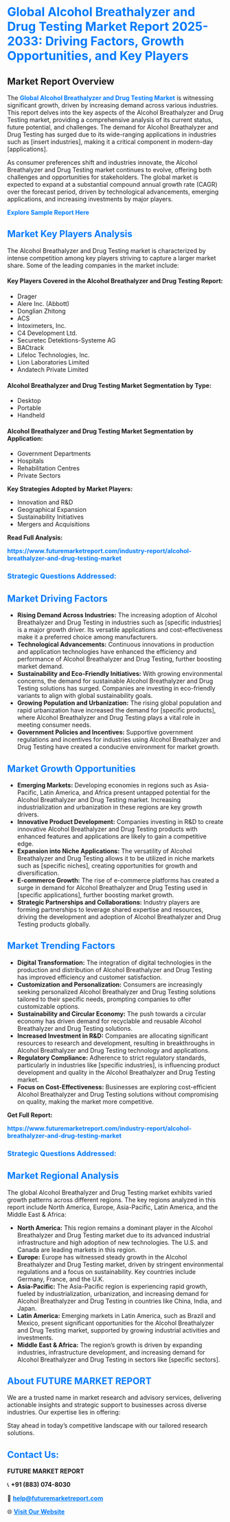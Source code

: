 <h1 style="color: #007BFF;">Global Alcohol Breathalyzer and Drug Testing Market Report 2025-2033: Driving Factors, Growth Opportunities, and Key Players</h1>

<section id="overview">
<h2>Market Report Overview</h2>
<p>The <a href="https://www.futuremarketreport.com/industry-report/alcohol-breathalyzer-and-drug-testing-market" style="color: #007BFF; text-decoration: none;"><strong>Global Alcohol Breathalyzer and Drug Testing Market</strong></a> is witnessing significant growth, driven by increasing demand across various industries. This report delves into the key aspects of the Alcohol Breathalyzer and Drug Testing market, providing a comprehensive analysis of its current status, future potential, and challenges. The demand for Alcohol Breathalyzer and Drug Testing has surged due to its wide-ranging applications in industries such as [insert industries], making it a critical component in modern-day [applications].</p>
<p>As consumer preferences shift and industries innovate, the Alcohol Breathalyzer and Drug Testing market continues to evolve, offering both challenges and opportunities for stakeholders. The global market is expected to expand at a substantial compound annual growth rate (CAGR) over the forecast period, driven by technological advancements, emerging applications, and increasing investments by major players.</p>
</section>

<section id="overview">
<p><a href="https://www.futuremarketreport.com/request-sample/reportId=26880" style="color: #007BFF; text-decoration: none;"><strong>Explore Sample Report Here</strong></a></p>
</section>

<section id="key-players">
<h2 style="color: #007BFF;">Market Key Players Analysis</h2>
<p>The Alcohol Breathalyzer and Drug Testing market is characterized by intense competition among key players striving to capture a larger market share. Some of the leading companies in the market include:</p>
<h4>Key Players Covered in the Alcohol Breathalyzer and Drug Testing Report:</h4>
<ul><li>Drager</li><li>Alere Inc. (Abbott)</li><li>Donglian Zhitong</li><li>ACS</li><li>Intoximeters, Inc.</li><li>C4 Development Ltd.</li><li>Securetec Detektions-Systeme AG</li><li>BACtrack</li><li>Lifeloc Technologies, Inc.</li><li>Lion Laboratories Limited</li><li>Andatech Private Limited</li></ul>
<h4>Alcohol Breathalyzer and Drug Testing Market Segmentation by Type:</h4>
<ul><li>Desktop</li><li>Portable</li><li>Handheld</li></ul>

<h4>Alcohol Breathalyzer and Drug Testing Market Segmentation by Application:</h4>
<ul><li>Government Departments</li><li>Hospitals</li><li>Rehabilitation Centres</li><li>Private Sectors</li></ul>
<p><strong>Key Strategies Adopted by Market Players:</strong></p>
<ul>
<li>Innovation and R&D</li>
<li>Geographical Expansion</li>
<li>Sustainability Initiatives</li>
<li>Mergers and Acquisitions</li>
</ul>
</section>

<section>
<p><strong>Read Full Analysis: </strong></p><a href="https://www.futuremarketreport.com/industry-report/alcohol-breathalyzer-and-drug-testing-market" style="color: #007BFF; text-decoration: none;"><strong>https://www.futuremarketreport.com/industry-report/alcohol-breathalyzer-and-drug-testing-market</strong></a>
<h3 style="color: #007BFF;">Strategic Questions Addressed:</h3>
</section>

<section id="driving-factors">
<h2 style="color: #007BFF;">Market Driving Factors</h2>
<ul>
<li><strong>Rising Demand Across Industries:</strong> The increasing adoption of Alcohol Breathalyzer and Drug Testing in industries such as [specific industries] is a major growth driver. Its versatile applications and cost-effectiveness make it a preferred choice among manufacturers.</li>
<li><strong>Technological Advancements:</strong> Continuous innovations in production and application technologies have enhanced the efficiency and performance of Alcohol Breathalyzer and Drug Testing, further boosting market demand.</li>
<li><strong>Sustainability and Eco-Friendly Initiatives:</strong> With growing environmental concerns, the demand for sustainable Alcohol Breathalyzer and Drug Testing solutions has surged. Companies are investing in eco-friendly variants to align with global sustainability goals.</li>
<li><strong>Growing Population and Urbanization:</strong> The rising global population and rapid urbanization have increased the demand for [specific products], where Alcohol Breathalyzer and Drug Testing plays a vital role in meeting consumer needs.</li>
<li><strong>Government Policies and Incentives:</strong> Supportive government regulations and incentives for industries using Alcohol Breathalyzer and Drug Testing have created a conducive environment for market growth.</li>
</ul>
</section>

<section id="growth-opportunities">
<h2 style="color: #007BFF;">Market Growth Opportunities</h2>
<ul>
<li><strong>Emerging Markets:</strong> Developing economies in regions such as Asia-Pacific, Latin America, and Africa present untapped potential for the Alcohol Breathalyzer and Drug Testing market. Increasing industrialization and urbanization in these regions are key growth drivers.</li>
<li><strong>Innovative Product Development:</strong> Companies investing in R&D to create innovative Alcohol Breathalyzer and Drug Testing products with enhanced features and applications are likely to gain a competitive edge.</li>
<li><strong>Expansion into Niche Applications:</strong> The versatility of Alcohol Breathalyzer and Drug Testing allows it to be utilized in niche markets such as [specific niches], creating opportunities for growth and diversification.</li>
<li><strong>E-commerce Growth:</strong> The rise of e-commerce platforms has created a surge in demand for Alcohol Breathalyzer and Drug Testing used in [specific applications], further boosting market growth.</li>
<li><strong>Strategic Partnerships and Collaborations:</strong> Industry players are forming partnerships to leverage shared expertise and resources, driving the development and adoption of Alcohol Breathalyzer and Drug Testing products globally.</li>
</ul>
</section>

<section id="trending-factors">
<h2 style="color: #007BFF;">Market Trending Factors</h2>
<ul>
<li><strong>Digital Transformation:</strong> The integration of digital technologies in the production and distribution of Alcohol Breathalyzer and Drug Testing has improved efficiency and customer satisfaction.</li>
<li><strong>Customization and Personalization:</strong> Consumers are increasingly seeking personalized Alcohol Breathalyzer and Drug Testing solutions tailored to their specific needs, prompting companies to offer customizable options.</li>
<li><strong>Sustainability and Circular Economy:</strong> The push towards a circular economy has driven demand for recyclable and reusable Alcohol Breathalyzer and Drug Testing solutions.</li>
<li><strong>Increased Investment in R&D:</strong> Companies are allocating significant resources to research and development, resulting in breakthroughs in Alcohol Breathalyzer and Drug Testing technology and applications.</li>
<li><strong>Regulatory Compliance:</strong> Adherence to strict regulatory standards, particularly in industries like [specific industries], is influencing product development and quality in the Alcohol Breathalyzer and Drug Testing market.</li>
<li><strong>Focus on Cost-Effectiveness:</strong> Businesses are exploring cost-efficient Alcohol Breathalyzer and Drug Testing solutions without compromising on quality, making the market more competitive.</li>
</ul>
</section>

<section>
<p><strong>Get Full Report: </strong></p><a href="https://www.futuremarketreport.com/industry-report/alcohol-breathalyzer-and-drug-testing-market" style="color: #007BFF; text-decoration: none;"><strong>https://www.futuremarketreport.com/industry-report/alcohol-breathalyzer-and-drug-testing-market</strong></a>
<h3 style="color: #007BFF;">Strategic Questions Addressed:</h3>
</section>


<section id="regional-analysis">
<h2 style="color: #007BFF;">Market Regional Analysis</h2>
<p>The global Alcohol Breathalyzer and Drug Testing market exhibits varied growth patterns across different regions. The key regions analyzed in this report include North America, Europe, Asia-Pacific, Latin America, and the Middle East & Africa:</p>
<ul>
<li><strong>North America:</strong> This region remains a dominant player in the Alcohol Breathalyzer and Drug Testing market due to its advanced industrial infrastructure and high adoption of new technologies. The U.S. and Canada are leading markets in this region.</li>
<li><strong>Europe:</strong> Europe has witnessed steady growth in the Alcohol Breathalyzer and Drug Testing market, driven by stringent environmental regulations and a focus on sustainability. Key countries include Germany, France, and the U.K.</li>
<li><strong>Asia-Pacific:</strong> The Asia-Pacific region is experiencing rapid growth, fueled by industrialization, urbanization, and increasing demand for Alcohol Breathalyzer and Drug Testing in countries like China, India, and Japan.</li>
<li><strong>Latin America:</strong> Emerging markets in Latin America, such as Brazil and Mexico, present significant opportunities for the Alcohol Breathalyzer and Drug Testing market, supported by growing industrial activities and investments.</li>
<li><strong>Middle East & Africa:</strong> The region’s growth is driven by expanding industries, infrastructure development, and increasing demand for Alcohol Breathalyzer and Drug Testing in sectors like [specific sectors].</li>
</ul>
</section>

<footer>
<h2 style="color: #007BFF;">About FUTURE MARKET REPORT</h2>
<p>We are a trusted name in market research and advisory services, delivering actionable insights and strategic support to businesses across diverse industries. Our expertise lies in offering:</p>

<p>Stay ahead in today’s competitive landscape with our tailored research solutions.</p>

<h2 style="color: #007BFF;">Contact Us:</h2>
<p><strong>FUTURE MARKET REPORT</strong></p>
<p>📞 <strong>+91 (883) 074-8030</strong></p>
<p>📧 <strong><a href="mailto:help@futuremarketreport.com" style="color: #007BFF;">help@futuremarketreport.com</a></strong></p>
<p>🌐 <strong><a href="https://www.futuremarketreport.com/" style="color: #007BFF;">Visit Our Website</a></strong></p>
</footer>